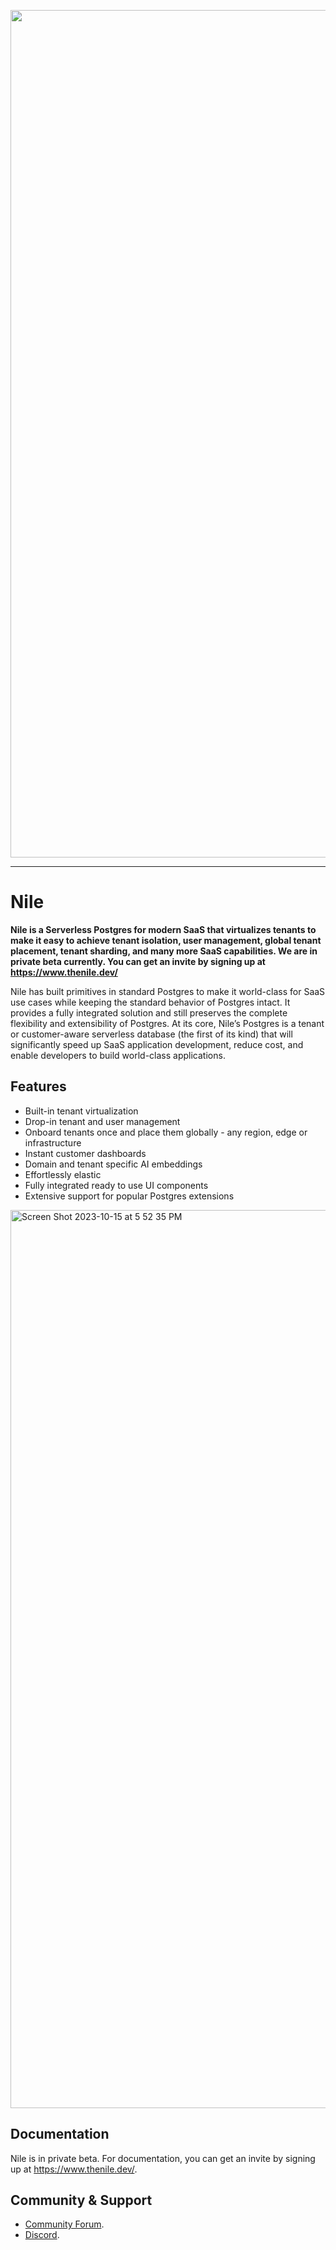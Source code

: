 <p align="center">
<img width="1356" alt="Screen Shot 2023-06-21 at 7 35 32 PM" src="https://github.com/niledatabase/niledatabase/assets/2977624/5273f334-f7ee-4b11-87da-5835897a3639">
</p>

---

# Nile

**Nile is a Serverless Postgres for modern SaaS that virtualizes tenants to make it easy to achieve tenant isolation, user management, global tenant placement, tenant sharding, and many more SaaS capabilities. We are in private beta currently. You can get an invite by signing up at https://www.thenile.dev/**

Nile has built primitives in standard Postgres to make it world-class for SaaS use cases while keeping the standard behavior of Postgres intact. It provides a fully integrated solution and still preserves the complete flexibility and extensibility of Postgres. At its core, Nile’s Postgres is a tenant or customer-aware serverless database (the first of its kind) that will significantly speed up SaaS application development, reduce cost, and enable developers to build world-class applications.

## Features

- Built-in tenant virtualization
- Drop-in tenant and user management
- Onboard tenants once and place them globally - any region, edge or infrastructure
- Instant customer dashboards
- Domain and tenant specific AI embeddings
- Effortlessly elastic
- Fully integrated ready to use UI components
- Extensive support for popular Postgres extensions

<img width="1437" alt="Screen Shot 2023-10-15 at 5 52 35 PM" src="https://github.com/niledatabase/niledatabase/assets/2977624/be1c2140-ef66-48ca-9df9-b74c0033877e">

## Documentation

Nile is in private beta. For documentation, you can get an invite by signing up at https://www.thenile.dev/.

## Community & Support

- [Community Forum](https://github.com/orgs/niledatabase/discussions).
- [Discord](https://discord.gg/s7hcR9Hxj3).
